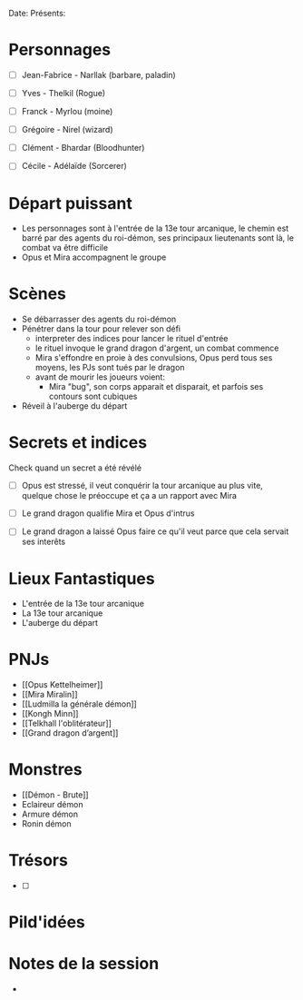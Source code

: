Date: 
Présents: 


# Personnages
- [ ]  Jean-Fabrice -  Narllak (barbare, paladin)
- [ ] Yves - Thelkil (Rogue)
- [ ] Franck - Myrlou (moine)
- [ ] Grégoire - Nirel (wizard)
- [ ] Clément - Bhardar (Bloodhunter)
- [ ] Cécile - Adélaïde (Sorcerer)


# Départ puissant
- Les personnages sont à l'entrée de la 13e tour arcanique, le chemin est barré par des agents du roi-démon, ses principaux lieutenants sont là, le combat va être difficile
- Opus et Mira accompagnent le groupe

# Scènes
- Se débarrasser des agents du roi-démon
- Pénétrer dans la tour pour relever son défi
	- interpreter des indices pour lancer le rituel d'entrée
	- le rituel invoque le grand dragon d'argent, un combat commence
	- Mira s'effondre en proie à des convulsions, Opus perd tous ses moyens, les PJs sont tués par le dragon
	- avant de mourir les joueurs voient:
		- Mira "bug", son corps apparait et disparait, et parfois ses contours sont cubiques
- Réveil à l'auberge du départ

# Secrets et indices
Check quand un secret a été révélé
- [ ] Opus est stressé, il veut conquérir la tour arcanique au plus vite, quelque chose le préoccupe et ça a un rapport avec Mira
- [ ] Le grand dragon qualifie Mira et Opus d'intrus
- [ ] Le grand dragon a laissé Opus faire ce qu'il veut parce que cela servait ses interêts



# Lieux Fantastiques
- L'entrée de la 13e tour arcanique
- La 13e tour arcanique
- L'auberge du départ

# PNJs
- [[Opus Kettelheimer]]
- [[Mira Miralin]]
- [[Ludmilla la générale démon]]
- [[Kongh Minn]]
- [[Telkhall l'oblitérateur]]
- [[Grand dragon d’argent]]

# Monstres
- [[Démon - Brute]]
- Eclaireur démon
- Armure démon
- Ronin démon

# Trésors
- [ ]


# Pild'idées
> 

# Notes de la session
- 

